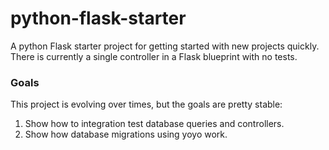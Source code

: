 # python-flask-starter

A python Flask starter project for getting started with new projects quickly. There is currently
a single controller in a Flask blueprint with no tests.

### Goals
This project is evolving over times, but the goals are pretty stable:

1. Show how to integration test database queries and controllers.
2. Show how database migrations using yoyo work.
